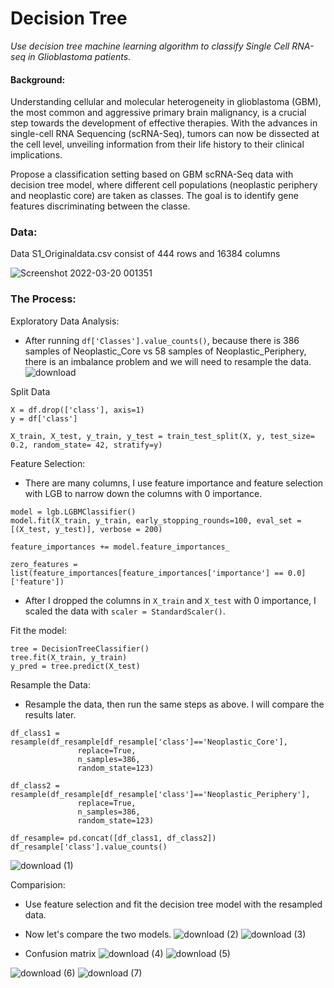 # Decision Tree

*Use decision tree machine learning algorithm to classify Single Cell RNA-seq in Glioblastoma patients.*

#### Background:

Understanding cellular and molecular heterogeneity in glioblastoma (GBM), the most common and aggressive primary brain malignancy, is a crucial step towards the development of effective therapies. With the advances in single-cell RNA Sequencing (scRNA-Seq), tumors can now be dissected at the cell level, unveiling
information from their life history to their clinical implications.

Propose a classification setting based on GBM scRNA-Seq data with decision tree model, where different cell populations (neoplastic periphery and neoplastic core) are taken as classes. The goal is to identify gene features discriminating between the classe. 

### Data: 
Data S1_Originaldata.csv consist of 444 rows and 16384 columns

![Screenshot 2022-03-20 001351](https://user-images.githubusercontent.com/62857660/159149220-06f98cb9-f912-46a5-8289-5efeb4ffa05b.png)

### The Process:
Exploratory Data Analysis: 
  - After running `df['Classes'].value_counts()`, because there is 386 samples of Neoplastic_Core vs 58 samples of Neoplastic_Periphery, there is an imbalance problem and we will need to resample the data.
![download](https://user-images.githubusercontent.com/62857660/159149297-67d177f4-529f-4e9e-bae3-729447d033f7.png)

Split Data
```
X = df.drop(['class'], axis=1)
y = df['class']

X_train, X_test, y_train, y_test = train_test_split(X, y, test_size= 0.2, random_state= 42, stratify=y)
```

Feature Selection:
- There are many columns, I use feature importance and feature selection with LGB to narrow down the columns with 0 importance.
```
model = lgb.LGBMClassifier()
model.fit(X_train, y_train, early_stopping_rounds=100, eval_set = [(X_test, y_test)], verbose = 200)

feature_importances += model.feature_importances_

zero_features = list(feature_importances[feature_importances['importance'] == 0.0]['feature'])
```
- After I dropped the columns in `X_train` and `X_test` with 0 importance, I scaled the data with `scaler = StandardScaler()`.

Fit the model:
```
tree = DecisionTreeClassifier() 
tree.fit(X_train, y_train)
y_pred = tree.predict(X_test) 
```
Resample the Data:
- Resample the data, then run the same steps as above. I will compare the results later.
```
df_class1 = resample(df_resample[df_resample['class']=='Neoplastic_Core'],
               replace=True,
               n_samples=386,
               random_state=123)

df_class2 = resample(df_resample[df_resample['class']=='Neoplastic_Periphery'],
               replace=True,
               n_samples=386,
               random_state=123)

df_resample= pd.concat([df_class1, df_class2])
df_resample['class'].value_counts()
```
![download (1)](https://user-images.githubusercontent.com/62857660/159149532-906c6d5c-ceb6-4dcb-b146-27288169a60d.png)

Comparision:
- Use feature selection and fit the decision tree model with the resampled data.
- Now let's compare the two models.
![download (2)](https://user-images.githubusercontent.com/62857660/159149823-14b6114e-8898-4eff-bcac-f1dd752607b7.png)
![download (3)](https://user-images.githubusercontent.com/62857660/159149830-6a6ae6b0-6a5c-45f8-8154-f20158b79d63.png)


- Confusion matrix
![download (4)](https://user-images.githubusercontent.com/62857660/159149898-69d0ecf1-753d-4f08-8447-4949dbf4a4f2.png)
![download (5)](https://user-images.githubusercontent.com/62857660/159149900-9edc65d2-6d8b-48b6-be9f-06b34ffaf817.png)


![download (6)](https://user-images.githubusercontent.com/62857660/159149936-8c3264d6-dadc-49f9-a877-478b24d5b1c4.png)
![download (7)](https://user-images.githubusercontent.com/62857660/159149937-2c24bec7-9a7e-466b-aacc-3cf181094ded.png)









